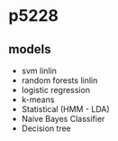 # p5228

## models
- svm linlin
- random forests linlin
- logistic regression
- k-means
- Statistical (HMM - LDA)
- Naive Bayes Classifier
- Decision tree
